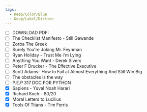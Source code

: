 ```yaml
---
tags:
  - Keep/Color/Blue
  - Keep/Label/Diction
---
```



- [ ] DOWNLOAD PDF:
- [ ] The Checklist Manifesto - Still Gawande 
- [ ] Zorba The Greek 
- [ ] Surely You're Joking Mr. Feynman
- [ ] Ryan Holiday - Trust Me I'm Lying
- [ ] Anything You Want - Derek Sivers
- [ ] Peter F Drucker - The Effective Executive
- [ ] Scott Adams- How to Fail at Almost Everything And Still Win Big
- [ ] The obstacles is the way
- [ ] P.E.P 317 DOC FOR PYTHON
- [X] Sapiens - Yuval Noah Harari
- [X] Richard Koch - 80/20
- [X] Moral Letters to Lucilius 
- [X] Tools Of Titans - Tim Ferris